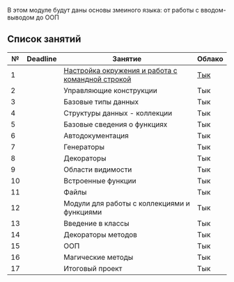 В этом модуле будут даны основы змеиного языка: от работы с вводом-выводом до ООП

## Список занятий

| №   | Deadline | Занятие                                                  | Облако                                             |
| --- | -------- | -------------------------------------------------------- | -------------------------------------------------- |
| 1   |          | [Настройка окружения и работа с командной строкой](./1/) | [Тык](https://drive.google.com/drive/folders/1FDFxeZ5XPW-pC_A2vr8gqAbvkU9eYHty) |
| 2   |          | Управляющие конструкции                                  | Тык                                                |
| 3   |          | Базовые типы данных                                      | Тык                                                |
| 4   |          | Структуры данных - коллекции                             | Тык                                                |
| 5   |          | Базовые сведения о функциях                              | Тык                                                |
| 6   |          | Автодокументация                                         | Тык                                                |
| 7   |          | Генераторы                                               | Тык                                                |
| 8   |          | Декораторы                                               | Тык                                                |
| 9   |          | Области видимости                                        | Тык                                                |
| 10  |          | Встроенные функции                                       | Тык                                                |
| 11  |          | Файлы                                                    | Тык                                                |
| 12  |          | Модули для работы с коллекциями и функциями              | Тык                                                |
| 13  |          | Введение в классы                                        | Тык                                                |
| 14  |          | Декораторы методов                                       | Тык                                                |
| 15  |          | ООП                                                      | Тык                                                |
| 16  |          | Магические методы                                        | Тык                                                |
| 17  |          | Итоговый проект                                          | Тык                                                |

